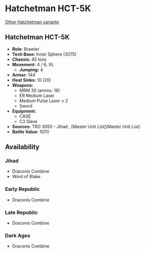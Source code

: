 # Hatchetman HCT-5K 

[Other Hatchetman variants](../hatchetman.md) 

## Hatchetman HCT-5K 

- **Role:** Brawler 
- **Tech Base:** Inner Sphere (3075) 
- **Chassis:** 45 tons 
- **Movement:** 4 / 6, XL 
  - **Jumping:** 4 
- **Armor:** 144 
- **Heat Sinks:** 10 (20) 
- **Weapons:** 
  - MRM 30 (ammo: 16) 
  - ER Medium Laser 
  - Medium Pulse Laser × 2 
  - Sword 
- **Equipment:** 
  - CASE 
  - C3 Slave 
- **Sources:** TRO 3050 - Jihad , [Master Unit List](Master Unit List) 
- **Battle Value:** 1070 

## Availability 

### Jihad 

- Draconis Combine 
- Word of Blake 

### Early Republic 

- Draconis Combine 

### Late Republic 

- Draconis Combine 

### Dark Ages 

- Draconis Combine 

